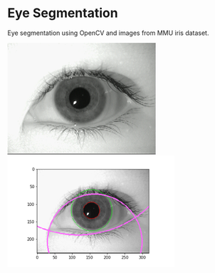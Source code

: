 # Eye Segmentation
Eye segmentation using OpenCV and images from MMU iris dataset.

<img src="assets/original/aeval1.bmp" alt="Input Image" height="250">
<img src="assets/result/aeval1.bmp.png" alt="Output Image" height="250">